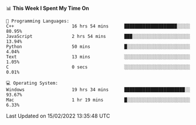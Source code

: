 
<!--START_SECTION:waka-->
📊 **This Week I Spent My Time On** 

```text
💬 Programming Languages: 
C++                      16 hrs 54 mins      ████████████████████░░░░░   80.95% 
JavaScript               2 hrs 54 mins       ███░░░░░░░░░░░░░░░░░░░░░░   13.94% 
Python                   50 mins             █░░░░░░░░░░░░░░░░░░░░░░░░   4.04% 
Text                     13 mins             ░░░░░░░░░░░░░░░░░░░░░░░░░   1.05% 
C                        0 secs              ░░░░░░░░░░░░░░░░░░░░░░░░░   0.01%

💻 Operating System: 
Windows                  19 hrs 34 mins      ███████████████████████░░   93.67% 
Mac                      1 hr 19 mins        █░░░░░░░░░░░░░░░░░░░░░░░░   6.33%

```


 Last Updated on 15/02/2022 13:35:48 UTC
<!--END_SECTION:waka-->
